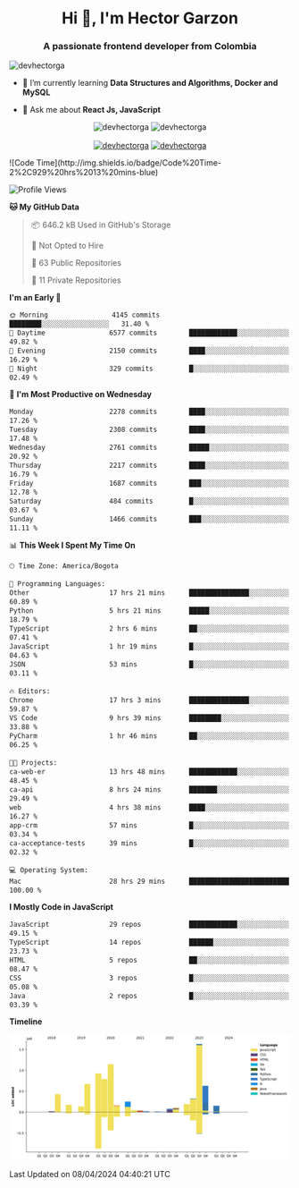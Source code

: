 <h1 align="center">Hi 👋, I'm Hector Garzon</h1>
<h3 align="center">A passionate frontend developer from Colombia</h3>

<p align="left"> <img src="https://komarev.com/ghpvc/?username=devhectorga" alt="devhectorga" /> </p>

- 🌱 I’m currently learning **Data Structures and Algorithms, Docker and MySQL**

- 💬 Ask me about **React Js, JavaScript**

<p align="center"> <img src="https://github-readme-stats.vercel.app/api?username=devhectorga&count_private=true&show_icons=true" alt="devhectorga" /> <img src="https://github-readme-stats.vercel.app/api/top-langs/?username=devhectorga&layout=compact" alt="devhectorga" /></p>

<p align="center">
<a href="https://twitter.com/devhectorga" target="blank"><img align="center" src="https://cdn.jsdelivr.net/npm/simple-icons@3.0.1/icons/twitter.svg" alt="devhectorga" height="20" width="20" /></a>
<a href="https://linkedin.com/in/devhectorga" target="blank"><img align="center" src="https://cdn.jsdelivr.net/npm/simple-icons@3.0.1/icons/linkedin.svg" alt="devhectorga" height="20" width="20" /></a>
</p>
<!--START_SECTION:waka-->
![Code Time](http://img.shields.io/badge/Code%20Time-2%2C929%20hrs%2013%20mins-blue)

![Profile Views](http://img.shields.io/badge/Profile%20Views-0-blue)

**🐱 My GitHub Data** 

> 📦 646.2 kB Used in GitHub's Storage 
 > 
> 🚫 Not Opted to Hire
 > 
> 📜 63 Public Repositories 
 > 
> 🔑 11 Private Repositories 
 > 
**I'm an Early 🐤** 

```text
🌞 Morning                4145 commits        ████████░░░░░░░░░░░░░░░░░   31.40 % 
🌆 Daytime                6577 commits        ████████████░░░░░░░░░░░░░   49.82 % 
🌃 Evening                2150 commits        ████░░░░░░░░░░░░░░░░░░░░░   16.29 % 
🌙 Night                  329 commits         █░░░░░░░░░░░░░░░░░░░░░░░░   02.49 % 
```
📅 **I'm Most Productive on Wednesday** 

```text
Monday                   2278 commits        ████░░░░░░░░░░░░░░░░░░░░░   17.26 % 
Tuesday                  2308 commits        ████░░░░░░░░░░░░░░░░░░░░░   17.48 % 
Wednesday                2761 commits        █████░░░░░░░░░░░░░░░░░░░░   20.92 % 
Thursday                 2217 commits        ████░░░░░░░░░░░░░░░░░░░░░   16.79 % 
Friday                   1687 commits        ███░░░░░░░░░░░░░░░░░░░░░░   12.78 % 
Saturday                 484 commits         █░░░░░░░░░░░░░░░░░░░░░░░░   03.67 % 
Sunday                   1466 commits        ███░░░░░░░░░░░░░░░░░░░░░░   11.11 % 
```


📊 **This Week I Spent My Time On** 

```text
🕑︎ Time Zone: America/Bogota

💬 Programming Languages: 
Other                    17 hrs 21 mins      ███████████████░░░░░░░░░░   60.89 % 
Python                   5 hrs 21 mins       █████░░░░░░░░░░░░░░░░░░░░   18.79 % 
TypeScript               2 hrs 6 mins        ██░░░░░░░░░░░░░░░░░░░░░░░   07.41 % 
JavaScript               1 hr 19 mins        █░░░░░░░░░░░░░░░░░░░░░░░░   04.63 % 
JSON                     53 mins             █░░░░░░░░░░░░░░░░░░░░░░░░   03.11 % 

🔥 Editors: 
Chrome                   17 hrs 3 mins       ███████████████░░░░░░░░░░   59.87 % 
VS Code                  9 hrs 39 mins       ████████░░░░░░░░░░░░░░░░░   33.88 % 
PyCharm                  1 hr 46 mins        ██░░░░░░░░░░░░░░░░░░░░░░░   06.25 % 

🐱‍💻 Projects: 
ca-web-er                13 hrs 48 mins      ████████████░░░░░░░░░░░░░   48.45 % 
ca-api                   8 hrs 24 mins       ███████░░░░░░░░░░░░░░░░░░   29.49 % 
web                      4 hrs 38 mins       ████░░░░░░░░░░░░░░░░░░░░░   16.27 % 
app-crm                  57 mins             █░░░░░░░░░░░░░░░░░░░░░░░░   03.34 % 
ca-acceptance-tests      39 mins             █░░░░░░░░░░░░░░░░░░░░░░░░   02.32 % 

💻 Operating System: 
Mac                      28 hrs 29 mins      █████████████████████████   100.00 % 
```

**I Mostly Code in JavaScript** 

```text
JavaScript               29 repos            ████████████░░░░░░░░░░░░░   49.15 % 
TypeScript               14 repos            ██████░░░░░░░░░░░░░░░░░░░   23.73 % 
HTML                     5 repos             ██░░░░░░░░░░░░░░░░░░░░░░░   08.47 % 
CSS                      3 repos             █░░░░░░░░░░░░░░░░░░░░░░░░   05.08 % 
Java                     2 repos             █░░░░░░░░░░░░░░░░░░░░░░░░   03.39 % 
```



**Timeline**

![Lines of Code chart](https://raw.githubusercontent.com/devHectorGa/devHectorGa/master/assets/bar_graph.png)


 Last Updated on 08/04/2024 04:40:21 UTC
<!--END_SECTION:waka-->
